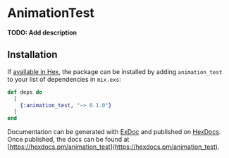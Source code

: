 # AnimationTest

**TODO: Add description**

## Installation

If [available in Hex](https://hex.pm/docs/publish), the package can be installed
by adding `animation_test` to your list of dependencies in `mix.exs`:

```elixir
def deps do
  [
    {:animation_test, "~> 0.1.0"}
  ]
end
```

Documentation can be generated with [ExDoc](https://github.com/elixir-lang/ex_doc)
and published on [HexDocs](https://hexdocs.pm). Once published, the docs can
be found at [https://hexdocs.pm/animation_test](https://hexdocs.pm/animation_test).

